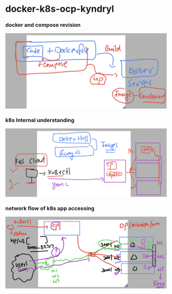 # docker-k8s-ocp-kyndryl

### docker and compose revision 

<img src="rev.png">

### k8s Internal understanding 

<img src="k8s.png">

### network flow of k8s app accessing 

<img src="appc.png">

